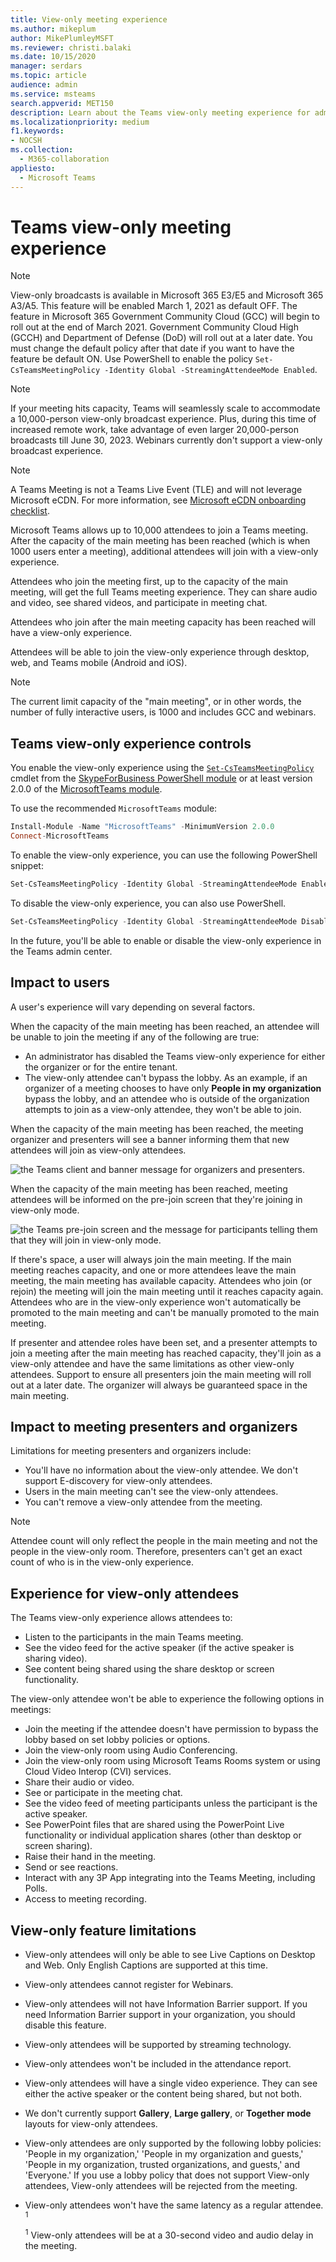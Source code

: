 ```yaml
---
title: View-only meeting experience
ms.author: mikeplum
author: MikePlumleyMSFT
ms.reviewer: christi.balaki
ms.date: 10/15/2020
manager: serdars
ms.topic: article
audience: admin
ms.service: msteams
search.appverid: MET150
description: Learn about the Teams view-only meeting experience for admins, presenters, and attendees
ms.localizationpriority: medium
f1.keywords:
- NOCSH
ms.collection: 
  - M365-collaboration
appliesto: 
  - Microsoft Teams
---
```


# Teams view-only meeting experience

> [!Note]
> View-only broadcasts is available in Microsoft 365 E3/E5 and Microsoft 365 A3/A5. This feature will be enabled March 1, 2021 as default OFF. The feature in Microsoft 365 Government Community Cloud (GCC) will begin to roll out at the end of March 2021. Government Community Cloud High (GCCH) and Department of Defense (DoD) will roll out at a later date. You must change the default policy after that date if you want to have the feature be default ON. Use PowerShell to enable the policy `Set-CsTeamsMeetingPolicy -Identity Global -StreamingAttendeeMode Enabled`.

> [!Note]
> If your meeting hits capacity, Teams will seamlessly scale to accommodate a 10,000-person view-only broadcast experience. Plus, during this time of increased remote work, take advantage of even larger 20,000-person broadcasts till June 30, 2023. Webinars currently don't support a view-only broadcast experience.

> [!Note]
> A Teams Meeting is not a Teams Live Event (TLE) and will not leverage Microsoft eCDN. For more information, see [Microsoft eCDN onboarding checklist](/ecdn/integration/onboarding-checklist-for-tle-customers).

Microsoft Teams allows up to 10,000 attendees to join a Teams meeting. After the capacity of the main meeting has been reached (which is when 1000 users enter a meeting), additional attendees will join with a view-only experience.

Attendees who join the meeting first, up to the capacity of the main meeting, will get the full Teams meeting experience. They can share audio and video, see shared videos, and participate in meeting chat.

Attendees who join after the main meeting capacity has been reached will have a view-only experience.

Attendees will be able to join the view-only experience through desktop, web, and Teams mobile (Android and iOS).

> [!Note]
> The current limit capacity of the "main meeting", or in other words, the number of fully interactive users, is 1000 and includes GCC and webinars.

## Teams view-only experience controls

You enable the view-only experience using the [`Set-CsTeamsMeetingPolicy`](/powershell/module/skype/set-csteamsmeetingpolicy) cmdlet from the [SkypeForBusiness PowerShell module](/powershell/module/skype/) or at least version 2.0.0 of the [MicrosoftTeams module](https://www.powershellgallery.com/packages/MicrosoftTeams).

To use the recommended `MicrosoftTeams` module:

```PowerShell
Install-Module -Name "MicrosoftTeams" -MinimumVersion 2.0.0
Connect-MicrosoftTeams
```

To enable the view-only experience, you can use the following PowerShell snippet:

```PowerShell
Set-CsTeamsMeetingPolicy -Identity Global -StreamingAttendeeMode Enabled
```

To disable the view-only experience, you can also use PowerShell.

```PowerShell
Set-CsTeamsMeetingPolicy -Identity Global -StreamingAttendeeMode Disabled
```

In the future, you'll be able to enable or disable the view-only experience in the Teams admin center.

## Impact to users

A user's experience will vary depending on several factors.

When the capacity of the main meeting has been reached, an attendee will be unable to join the meeting if any of the following are true:

- An administrator has disabled the Teams view-only experience for either the organizer or for the entire tenant.
- The view-only attendee can't bypass the lobby. As an example, if an organizer of a meeting chooses to have only **People in my organization** bypass the lobby, and an attendee who is outside of the organization attempts to join as a view-only attendee, they won't be able to join.

When the capacity of the main meeting has been reached, the meeting organizer and presenters will see a banner informing them that new attendees will join as view-only attendees.

  ![the Teams client and banner message for organizers and presenters.](media/chat-and-banner-message.png)

When the capacity of the main meeting has been reached, meeting attendees will be informed on the pre-join screen that they're joining in view-only mode.

  ![the Teams pre-join screen and the message for participants telling them that they will join in view-only mode.](media/view-only-pre-join-screen.png)

If there's space, a user will always join the main meeting. If the main meeting reaches capacity, and one or more attendees leave the main meeting, the main meeting has available capacity. Attendees who join (or rejoin) the meeting will join the main meeting until it reaches capacity again. Attendees who are in the view-only experience won't automatically be promoted to the main meeting and can't be manually promoted to the main meeting.

If presenter and attendee roles have been set, and a presenter attempts to join a meeting after the main meeting has reached capacity, they'll join as a view-only attendee and have the same limitations as other view-only attendees. Support to ensure all presenters join the main meeting will roll out at a later date. The organizer will always be guaranteed space in the main meeting.

## Impact to meeting presenters and organizers

Limitations for meeting presenters and organizers include:

- You'll have no information about the view-only attendee. We don't support E-discovery for view-only attendees.
- Users in the main meeting can't see the view-only attendees.
- You can't remove a view-only attendee from the meeting.

> [!Note]
> Attendee count will only reflect the people in the main meeting and not the people in the view-only room. Therefore, presenters can't get an exact count of who is in the view-only experience.

## Experience for view-only attendees

The Teams view-only experience allows attendees to:

- Listen to the participants in the main Teams meeting.
- See the video feed for the active speaker (if the active speaker is sharing video).
- See content being shared using the share desktop or screen functionality.

The view-only attendee won't be able to experience the following options in meetings:

- Join the meeting if the attendee doesn't have permission to bypass the lobby based on set lobby policies or options.
- Join the view-only room using Audio Conferencing.
- Join the view-only room using Microsoft Teams Rooms system or using Cloud Video Interop (CVI) services.
- Share their audio or video.
- See or participate in the meeting chat.
- See the video feed of meeting participants unless the participant is the active speaker.
- See PowerPoint files that are shared using the PowerPoint Live functionality or individual application shares (other than desktop or screen sharing).
- Raise their hand in the meeting.
- Send or see reactions.
- Interact with any 3P App integrating into the Teams Meeting, including Polls.
- Access to meeting recording.

## View-only feature limitations

- View-only attendees will only be able to see Live Captions on Desktop and Web. Only English Captions are supported at this time.
- View-only attendees cannot register for Webinars.
- View-only attendees will not have Information Barrier support. If you need Information Barrier support in your organization, you should disable this feature. 
- View-only attendees will be supported by streaming technology.
- View-only attendees won't be included in the attendance report.
- View-only attendees will have a single video experience. They can see either the active speaker or the content being shared, but not both.
- We don't currently support **Gallery**, **Large gallery**, or **Together mode** layouts for view-only attendees.
- View-only attendees are only supported by the following lobby policies: 'People in my organization,' 'People in my organization and guests,' 'People in my organization, trusted organizations, and guests,' and 'Everyone.' If you use a lobby policy that does not support View-only attendees, View-only attendees will be rejected from the meeting. 
- View-only attendees won't have the same latency as a regular attendee. <sup>1</sup>

  <sup>1</sup> View-only attendees will be at a 30-second video and audio delay in the meeting.  
